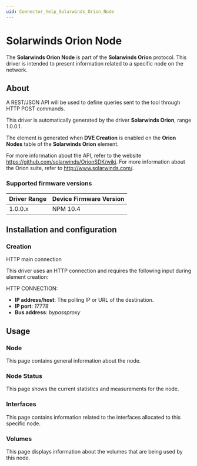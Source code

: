 ```yaml
---
uid: Connector_help_Solarwinds_Orion_Node
---
```


# Solarwinds Orion Node

The **Solarwinds Orion Node** is part of the **Solarwinds Orion** protocol. This driver is intended to present information related to a specific node on the network.

## About

A REST/JSON API will be used to define queries sent to the tool through HTTP POST commands.

This driver is automatically generated by the driver **Solarwinds Orion**, range 1.0.0.1.

The element is generated when **DVE Creation** is enabled on the **Orion Nodes** table of the **Solarwinds Orion** element.

For more information about the API, refer to the website <https://github.com/solarwinds/OrionSDK/wiki>. For more information about the Orion suite, refer to <http://www.solarwinds.com/>.

### Supported firmware versions

| **Driver Range** | **Device Firmware Version** |
|------------------|-----------------------------|
| 1.0.0.x          | NPM 10.4                    |

## Installation and configuration

### Creation

HTTP main connection

This driver uses an HTTP connection and requires the following input during element creation:

HTTP CONNECTION:

- **IP address/host**: The polling IP or URL of the destination.
- **IP port**: *17778*
- **Bus address**: *bypassproxy*

## Usage

### Node

This page contains general information about the node.

### Node Status

This page shows the current statistics and measurements for the node.

### Interfaces

This page contains information related to the interfaces allocated to this specific node.

### Volumes

This page displays information about the volumes that are being used by this node.

